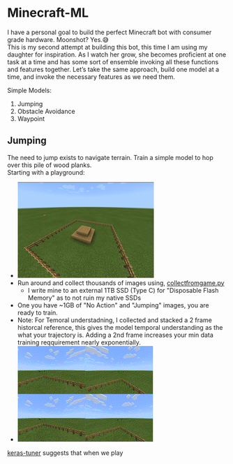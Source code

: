 # Minecraft-ML

I have a personal goal to build the perfect Minecraft bot with consumer grade hardware. Moonshot? Yes.:sweat_smile:  
This is my second attempt at building this bot, this time I am using my daughter for inspiration. As I watch her grow, she becomes proficient at one task at a time and has some sort of ensemble invoking all these functions and features together. Let’s take the same approach, build one model at a time, and invoke the necessary features as we need them.  

Simple Models:
1. Jumping
2. Obstacle Avoidance  
3. Waypoint

## Jumping
The need to jump exists to navigate terrain. Train a simple model to hop over this pile of wood planks.  
Starting with a playground:  
* ![playground](https://github.com/darkmatter2222/Minecraft-ML/blob/main/selfjumping/images/training_field.png)  
* Run around and collect thousands of images using, [collectfromgame.py](https://github.com/darkmatter2222/Minecraft-ML/blob/main/selfjumping/trainingcollection/collectfromgame.py)  
  * I write mine to an external 1TB SSD (Type C) for "Disposable Flash Memory" as to not ruin my native SSDs  
* One you have ~1GB of "No Action" and "Jumping" images, you are ready to train.  
* Note: For Temoral understadning, I collected and stacked a 2 frame historcal reference, this gives the model temporal understanding as the what your trajectory is. Adding a 2nd frame increases your min data training reqquirement nearly exponentially.  
* ![trainingdata](https://github.com/darkmatter2222/Minecraft-ML/blob/main/selfjumping/images/Jump.gif)![trainingdata2](https://github.com/darkmatter2222/Minecraft-ML/blob/main/selfjumping/images/NoAction.gif)  


[keras-tuner](https://github.com/keras-team/keras-tuner) suggests that when we play 


